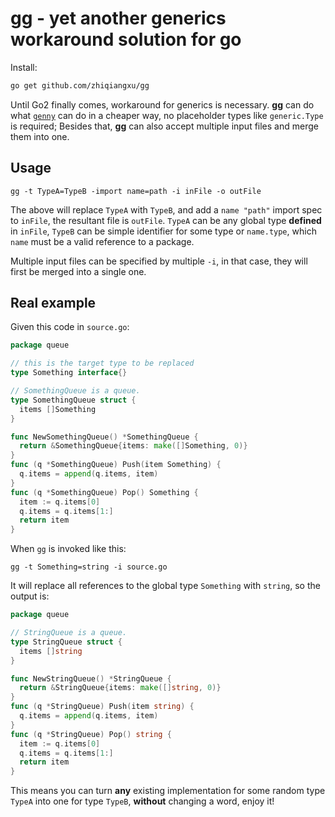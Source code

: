 # gg - yet another generics workaround solution for go

Install:

```bash
go get github.com/zhiqiangxu/gg
```

Until Go2 finally comes, workaround for generics is necessary. **gg** can do what [`genny`](https://github.com/cheekybits/genny) can do in a cheaper way, no placeholder types like `generic.Type` is required; Besides that, **gg** can also accept multiple input files and merge them into one.


## Usage

```
gg -t TypeA=TypeB -import name=path -i inFile -o outFile
```

The above will replace `TypeA` with `TypeB`, and add a `name "path"` import spec to `inFile`, the resultant file is `outFile`.
`TypeA` can be any global type **defined** in `inFile`, `TypeB` can be simple identifier for some type or `name.type`, which `name` must be a valid reference to a package.


Multiple input files can be specified by multiple `-i`, in that case, they will first be merged into a single one.

## Real example

Given this code in `source.go`:

```go
package queue

// this is the target type to be replaced
type Something interface{}

// SomethingQueue is a queue.
type SomethingQueue struct {
  items []Something
}

func NewSomethingQueue() *SomethingQueue {
  return &SomethingQueue{items: make([]Something, 0)}
}
func (q *SomethingQueue) Push(item Something) {
  q.items = append(q.items, item)
}
func (q *SomethingQueue) Pop() Something {
  item := q.items[0]
  q.items = q.items[1:]
  return item
}
```

When `gg` is invoked like this:

```
gg -t Something=string -i source.go
```

It will replace all references to the global type `Something` with `string`, so the output is:

```go
package queue

// StringQueue is a queue.
type StringQueue struct {
  items []string
}

func NewStringQueue() *StringQueue {
  return &StringQueue{items: make([]string, 0)}
}
func (q *StringQueue) Push(item string) {
  q.items = append(q.items, item)
}
func (q *StringQueue) Pop() string {
  item := q.items[0]
  q.items = q.items[1:]
  return item
}
```

This means you can turn **any** existing implementation for some random type `TypeA` into one for type `TypeB`, **without** changing a word, enjoy it!
